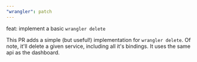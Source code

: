 ```yaml
---
"wrangler": patch
---
```


feat: implement a basic `wrangler delete`

This PR adds a simple (but useful!) implementation for `wrangler delete`. Of note, it'll delete a given service, including all it's bindings. It uses the same api as the dashboard.
